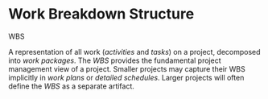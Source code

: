 # Work Breakdown Structure


WBS

A representation of all work (*activities* and *tasks*) on a project,
decomposed into *work packages*. The *WBS* provides the fundamental
project management view of a project. Smaller projects may capture their
WBS implicitly in *work plans* or *detailed schedules*. Larger projects
will often define the *WBS* as a separate artifact.

